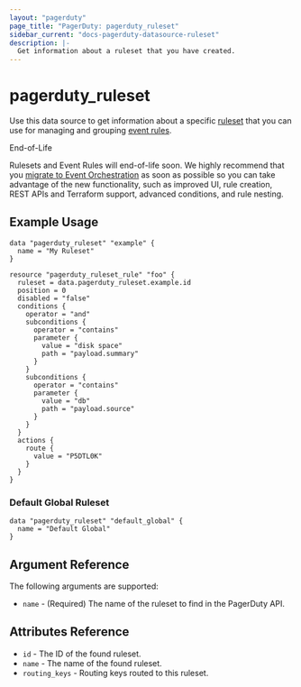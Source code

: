 ```yaml
---
layout: "pagerduty"
page_title: "PagerDuty: pagerduty_ruleset"
sidebar_current: "docs-pagerduty-datasource-ruleset"
description: |-
  Get information about a ruleset that you have created.
---
```


# pagerduty\_ruleset

Use this data source to get information about a specific [ruleset][1] that you can use for managing and grouping [event rules][2].

<div role="alert" class="alert alert-warning">
  <div class="alert-title"><i class="fa fa-warning"></i>End-of-Life</div>
  <p>
    Rulesets and Event Rules will end-of-life soon. We highly recommend that you
    <a
      href="https://support.pagerduty.com/docs/migrate-to-event-orchestration"
      rel="noopener noreferrer"
      target="_blank"
      >migrate to Event Orchestration</a>
    as soon as possible so you can take advantage of the new functionality, such
    as improved UI, rule creation, REST APIs and Terraform support, advanced
    conditions, and rule nesting.
  </p>
</div>

## Example Usage

```hcl
data "pagerduty_ruleset" "example" {
  name = "My Ruleset"
}

resource "pagerduty_ruleset_rule" "foo" {
  ruleset = data.pagerduty_ruleset.example.id
  position = 0
  disabled = "false"
  conditions {
    operator = "and"
	subconditions {
	  operator = "contains"
	  parameter {
	    value = "disk space"
		path = "payload.summary"
	  }
	}
	subconditions {
	  operator = "contains"
	  parameter {
	    value = "db"
	    path = "payload.source"
	  }
	}
  }
  actions {
    route {
	  value = "P5DTL0K"
	}
  }
}
```

### Default Global Ruleset

```hcl
data "pagerduty_ruleset" "default_global" {
  name = "Default Global"
}
```

## Argument Reference

The following arguments are supported:

* `name` - (Required) The name of the ruleset to find in the PagerDuty API.

## Attributes Reference

* `id` - The ID of the found ruleset.
* `name` - The name of the found ruleset.
* `routing_keys` - Routing keys routed to this ruleset.


[1]: https://developer.pagerduty.com/api-reference/b3A6Mjc0ODE3MQ-list-rulesets
[2]: https://developer.pagerduty.com/api-reference/b3A6Mjc0ODE3Ng-list-event-rules
